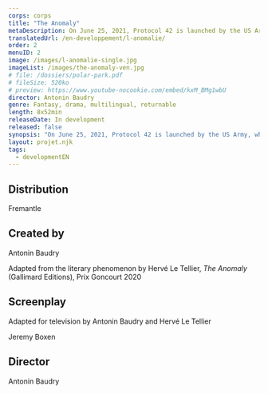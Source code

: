```yaml
---
corps: corps
title: "The Anomaly"
metaDescription: On June 25, 2021, Protocol 42 is launched by the US Army, when they get the report that an Air France Boeing 747 has landed twice, three months apart, with the same crew and the same passengers onboard.
translatedUrl: /en-developpement/l-anomalie/
order: 2
menuID: 2
image: /images/l-anomalie-single.jpg
imageList: /images/the-anomaly-ven.jpg
# file: /dossiers/polar-park.pdf
# fileSize: 520ko
# preview: https://www.youtube-nocookie.com/embed/kxM_BMg1wbU
director: Antonin Baudry
genre: Fantasy, drama, ​multilingual, returnable​
length: 8x52min
releaseDate: In development
released: false
synopsis: "On June 25, 2021, Protocol 42 is launched by the US Army, when they get the report that an Air France Boeing 747 has landed twice, three months apart, with the same crew and the same passengers onboard. Which can only mean that... the plane has been duplicated.​"
layout: projet.njk
tags:
  - developmentEN
---
```


<div class="grid-col">

## Distribution

Fremantle

## Created by

Antonin Baudry

Adapted from the literary phenomenon by Hervé Le Tellier, _The Anomaly_ (Gallimard Editions), Prix Goncourt 2020

## Screenplay

Adapted for television by Antonin Baudry and Hervé Le Tellier

Jeremy Boxen
 
## Director

Antonin Baudry
​ 

</div>
<div class="grid-col">

</div>